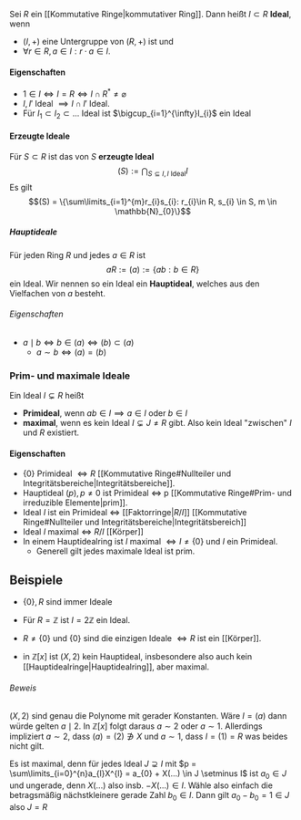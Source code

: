 Sei $R$ ein [[Kommutative Ringe|kommutativer Ring]]. Dann heißt $I \subset R$ **Ideal**, wenn 
- $(I,+)$ eine Untergruppe von $(R,+)$ ist und
- $\forall r \in R, a \in I: r \cdot a \in I$. 

#### Eigenschaften
- $1 \in I \iff I = R \iff I \cap R^{*}\neq \varnothing$
- $I,I'$ Ideal $\implies I \cap I'$ Ideal. 
- Für $I_{1} \subset I_{2} \subset ...$ Ideal ist $\bigcup_{i=1}^{\infty}I_{i}$ ein Ideal


#### Erzeugte Ideale
Für $S \subset R$ ist das von $S$ **erzeugte Ideal** $$(S) := \bigcap_{S\subseteq I, I \text{ Ideal}}I$$ Es gilt $$(S) = \{\sum\limits_{i=1}^{m}r_{i}s_{i}: r_{i}\in R, s_{i} \in S, m \in \mathbb{N}_{0}\}$$
##### Hauptideale 
Für jeden Ring $R$ und jedes $a \in R$ ist $$aR :=(a):=\{ab:b\in R\}$$ein Ideal. Wir nennen so ein Ideal ein **Hauptideal**, welches aus den Vielfachen von $a$ besteht.


###### Eigenschaften
- $a \mid b \iff b \in (a) \iff (b)\subset (a)$
	- $a\sim b \iff (a) = (b)$

### Prim- und maximale Ideale
Ein Ideal $I\subsetneq R$ heißt
- **Primideal**, wenn $ab\in I \implies a\in I$ oder $b\in I$ 
- **maximal**, wenn es kein Ideal $I \subsetneq J \neq R$ gibt. Also kein Ideal "zwischen" $I$ und $R$ existiert.

#### Eigenschaften
- $\{0\}$ Primideal $\iff R$ [[Kommutative Ringe#Nullteiler und Integritätsbereiche|Integritätsbereiche]].
- Hauptideal $(p), p\neq 0$ ist Primideal $\iff$ p [[Kommutative Ringe#Prim- und irreduzible Elemente|prim]].
- Ideal $I$ ist ein Primideal $\iff$ [[Faktorringe|$R/I$]] [[Kommutative Ringe#Nullteiler und Integritätsbereiche|Integritätsbereich]] 
- Ideal $I$ maximal $\iff$ $R / I$ [[Körper]]
- In einem Hauptidealring ist $I$ maximal $\iff I \neq \{0\}$ und $I$ ein Primideal.
	- Generell gilt jedes maximale Ideal ist prim.

## Beispiele
- $\{0\}, R$ sind immer Ideale
- Für $R = \mathbb{Z}$ ist $I = 2\mathbb{Z}$ ein Ideal. 
- $R \neq \{0\}$ und $\{0\}$ sind die einzigen Ideale $\iff R$ ist ein [[Körper]]. 


- in $\mathbb{Z}[x]$ ist $(X,2)$ kein Hauptideal, insbesondere also auch kein [[Hauptidealringe|Hauptidealring]], aber maximal.
###### Beweis
$(X,2)$ sind genau die Polynome mit gerader Konstanten. Wäre $I = (a)$ dann würde gelten $a \mid 2$. In $\mathbb{Z}[x]$ folgt daraus $a \sim 2$ oder $a \sim 1$. Allerdings impliziert $a\sim 2$, dass $(a) = (2) \not\ni X$ und $a\sim 1$, dass $I=(1)=R$ was beides nicht gilt.

Es ist maximal, denn für jedes Ideal $J \supsetneq I$ mit $p = \sum\limits_{i=0}^{n}a_{l}X^{l} = a_{0} + X(...) \in J \setminus I$ ist $a_{0} \in J$ und ungerade, denn $X(...)$ also insb. $-X(...)\in I$. Wähle also einfach die betragsmäßig nächstkleinere gerade Zahl $b_{0} \in I$. Dann gilt $a_{0}-b_{0} = 1\in J$ also $J = R$ 
